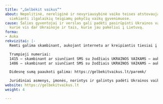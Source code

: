 ```yaml
---
title: "„Gelbėkit vaikus“"
about: Nepolitinė, nereliginė ir nevyriausybinė vaiko teises atstovaujanti organizacija,
  siekianti ilgalaikių teigiamų pokyčių vaikų gyvenimuose.
cause: Šalies gyventojai ir verslas gali padėti pasirūpinti Ukrainos vaikais – tais,
  kurie vis dar Ukrainoje ir tais, kurie jau pakeliui į Lietuvą.
forma:
- Auka
rekvizitai: |-
  Remti galima skambinant, aukojant internetu ar kreipiantis tiesiai į „Gelbėkit vaikus“.

  Trumpieji numeriai:
  1415 – skambinant ar siunčiant SMS su žodžiais UKRAINOS VAIKAMS – auka 10 eurų
  1486 – skambinant ar siunčiant SMS su žodžiais UKRAINOS VAIKAMS – auka 3 eurai

  Didesnę sumą paaukoti galima: https://gelbekitvaikus.lt/paremk/

  Juridiniai asmenys, įmonės, norintys ir galintys padėti Ukrainos vaikams bei į Lietuvą atvyksiančių pabėgėlių šeimoms kviečiami susisiekti organizacijos „Gelbėkit vaikus“ telefono numeriu +370 607 84 249 arba el. paštu simona.uleckiene@savethechildren.org"
website: https://gelbekitvaikus.lt
weight: 4

---
```

